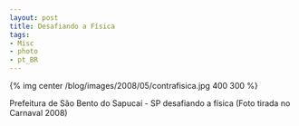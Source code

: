 ```yaml
---
layout: post
title: Desafiando a Física
tags:
- Misc
- photo
- pt_BR
---
```


{% img center /blog/images/2008/05/contrafisica.jpg 400 300 %}

Prefeitura de São Bento do Sapucaí - SP desafiando a física (Foto tirada no Carnaval 2008)
